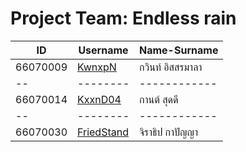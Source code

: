 # Project Team: Endless rain
|ID|Username|Name-Surname|
|--|--------|------------|
|66070009|[KwnxpN](https://github.com/KwnxpN)|กวินท์ อิสสรมาลา|
|--|--------|------------|
|66070014|[KxxnD04](https://github.com/kxxnD04)|กานต์ สุดดี|
|--|--------|------------|
|66070030|[FriedStand](https://github.com/FriedStan)|จิราธิป กาปัญญา|